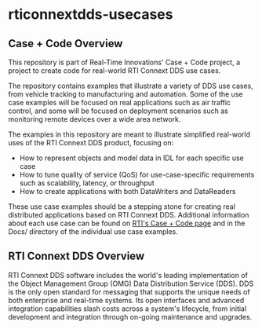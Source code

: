 rticonnextdds-usecases
======================

Case + Code Overview
--------------------

This repository is part of Real-Time Innovations' Case + Code project,
a project to create code for real-world RTI Connext DDS use cases.

The repository contains examples that illustrate a variety of DDS use cases, 
from vehicle tracking to manufacturing and automation.  Some of the use case
examples will be focused on real applications such as air traffic control,
and some will be focused on deployment scenarios such as monitoring remote
devices over a wide area network.

The examples in this repository are meant to illustrate simplified real-world
uses of the RTI Connext DDS product, focusing on:
- How to represent objects and model data in IDL for each specific use case
- How to tune quality of service (QoS) for use-case-specific requirements such as scalability, latency, or throughput
- How to create applications with both DataWriters and DataReaders

These use case examples should be a stepping stone for creating real
distributed applications based on RTI Connext DDS. Additional information
about each use case can be found on [RTI's Case + Code page](http://www.rti.com/resources/usecases/index.html)
and in the Docs/ directory of the individual use case examples.

RTI Connext DDS Overview
------------------------

RTI Connext DDS software includes the world's leading implementation of the
Object Management Group (OMG) Data Distribution Service (DDS). DDS is the only
open standard for messaging that supports the unique needs of both enterprise
and real-time systems. Its open interfaces and advanced integration
capabilities slash costs across a system's lifecycle, from initial development
and integration through on-going maintenance and upgrades.
